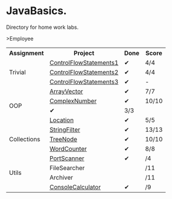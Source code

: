 # JavaBasics.
Directory for home work labs.

<table>
  <tr>
    <th>Assignment</th>
    <th>Project</th>
    <th>Done</th>
    <th>Score</th>
  </tr>
  <tr>
    <td rowspan="3">Trivial</td>
    <td><a href="https://github.com/sunruslan/NetcrackerEdu/tree/master/JavaBasics/ControlFlowStatements1/src/ru/skillbench/tasks/basics/control">ControlFlowStatements1</a></td>
    <td>&#10004;</td>
    <td>4/4</td>
  </tr>
  <tr>
    <td><a href="https://github.com/sunruslan/NetcrackerEdu/tree/master/JavaBasics/ControlFlowStatements2/src/ru/skillbench/tasks/basics/control">ControlFlowStatements2</a></td>
    <td>&#10004;</td>
    <td>4/4</td>
  </tr>
  <tr>
    <td><a href="https://github.com/sunruslan/NetcrackerEdu/tree/master/JavaBasics/ControlFlowStatements3/src/ru/skillbench/tasks/basics/control">ControlFlowStatements3</a></td>
    <td>&#10004;</td>
    <td>-</td>
  </tr>
  <tr>
    <td rowspan="4">OOP</td>
    <td> <a href="https://github.com/sunruslan/NetcrackerEdu/tree/master/JavaBasics/ArrayVector/src/ru/skillbench/tasks/basics/math">ArrayVector</a></td>
    <td>&#10004;</td>
    <td>7/7</td>
  </tr>
  <tr>
    <td><a href="https://github.com/sunruslan/NetcrackerEdu/tree/master/JavaBasics/ComplexNumber/src/ru/skillbench/tasks/basics/math">ComplexNumber</a></td>
    <td>&#10004;</td>
    <td>10/10</td>
  </tr>
  <tr>
    <td<a href="https://github.com/sunruslan/NetcrackerEdu/tree/master/JavaBasics/Employee/src/ru/skillbench/tasks/basics/entity">>Employee</a></td>
    <td>&#10004;</td>
    <td>3/3</td>
  </tr>
  <tr>
    <td><a href="https://github.com/sunruslan/NetcrackerEdu/tree/master/JavaBasics/Location/src/ru/skillbench/tasks/basics/entity">Location</a></td>
    <td>&#10004;</td>
    <td>5/5</td>
  </tr>
  <tr>
    <td rowspan="3">Collections</a></td>
    <td><a href="https://github.com/sunruslan/NetcrackerEdu/tree/master/JavaBasics/StringFilter/src/ru/skillbench/tasks/javaapi/collections">StringFilter</a></td>
    <td>&#10004;</td>
    <td>13/13</td>
  </tr>
  <tr>
    <td><a href="https://github.com/sunruslan/NetcrackerEdu/tree/master/JavaBasics/TreeNode/src/ru/skillbench/tasks/javaapi/collections">TreeNode</a></td>
    <td>&#10004;</td>
    <td>10/10</td>
  </tr>
  <tr>
    <td><a href="https://github.com/sunruslan/NetcrackerEdu/tree/master/JavaBasics/WordCounter/src/ru/skillbench/tasks/text">WordCounter</a></td>
    <td>&#10004;</td>
    <td>8/8</td>
  </tr>
  <tr>
    <td rowspan="4">Utils</td>
    <td><a href="https://github.com/sunruslan/NetcrackerEdu/tree/master/JavaBasics/PortScanner">PortScanner</a></td>
    <td>&#10004;</td>
    <td>/4</td>
  </tr>
  <tr>
    <td>FileSearcher</td>
    <td></td>
    <td>/11</td>
  </tr>
  <tr>
    <td>Archiver</td>
    <td></td>
    <td>/11</td>
  </tr>
  <tr>
    <td><a href="https://github.com/sunruslan/NetcrackerEdu/tree/master/JavaBasics/ConsoleCalculator">ConsoleCalculator</a></td>
    <td>&#10004;</td>
    <td>/9</td>
  </tr>
</table>
